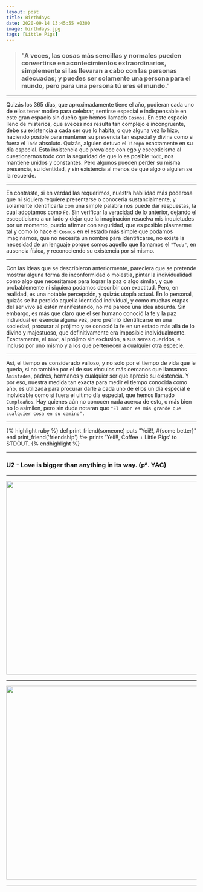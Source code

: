 ```yaml
---
layout: post
title: Birthdays
date: 2020-09-14 13:45:55 +0300
image: birthdays.jpg
tags: [Little Pigs]
---
```


> <h3>"A veces, las cosas más sencillas y normales pueden convertirse en acontecimientos extraordinarios, simplemente si las llevaran a cabo con las personas adecuadas; y puedes ser solamente una persona para el mundo, pero para una persona tú eres el mundo."</h3>

***

Quizás los 365 días, que aproximadamente tiene el año, pudieran cada uno de ellos tener motivo para celebrar, sentirse especial e indispensable en este gran espacio sin dueño que hemos llamado ```Cosmos```. En este espacio lleno de misterios, que aveces nos resulta tan complejo e incongruente, debe su existencia a cada ser que lo habita, o que alguna vez lo hizo, haciendo posible para mantener su presencia tan especial y divina como si fuera el ```Todo``` absoluto. Quizás, alguien detuvo el ```Tiempo``` exactamente en su día especial. Esta insistencia que prevalece con ego y escepticismo al cuestionarnos todo con la seguridad de que lo es posible ```Todo```, nos mantiene unidos y constantes. Pero algunos pueden perder su misma presencia, su identidad, y sin existencia al menos de que algo o alguien se la recuerde.

***

En contraste, si en verdad las requerimos, nuestra habilidad más poderosa que ni siquiera requiere presentarse o conocerla sustancialmente, y solamente identificarla con una simple palabra nos puede dar respuestas, la cual adoptamos como ```Fe```. Sin verificar la veracidad de lo anterior, dejando el escepticismo a un lado y dejar que la imaginación resuelva mis inquietudes por un momento, puedo afirmar con seguridad, que es posible plasmarme tal y como lo hace el ```Cosmos``` en el estado más simple que podamos imaginarnos, que no necesita un nombre para identificarse, no existe la necesidad de un lenguaje porque somos aquello que llamamos el ```"Todo"```, en ausencia física, y reconociendo su existencia por si mismo. 

***

Con las ideas que se describieron anteriormente, pareciera que se pretende mostrar alguna forma de inconformidad o molestia, pintar la individualidad como algo que necesitamos para lograr la paz o algo similar, y que probablemente ni siquiera podamos describir con exactitud. Pero, en realidad, es una notable percepción, y quizás utopía actual. En lo personal, quizás se ha perdido aquella identidad individual, y como muchas etapas del ser vivo sé estén manifestando, no me parece una idea absurda. Sin embargo, es más que claro que el ser humano conoció la fe y la paz individual en esencia alguna vez, pero prefirió identificarse en una sociedad, procurar al prójimo y se conoció la fe en un estado más allá de lo divino y majestuoso, que definitivamente era imposible individualmente. Exactamente, el ```Amor```, al prójimo sin exclusión, a sus seres queridos, e incluso por uno mismo y a los que pertenecen a cualquier otra especie. 

***

Así, el tiempo es considerado valioso, y no solo por el tiempo de vida que le queda, si no también por el de sus vínculos más cercanos que llamamos ```Amistades```, padres, hermanos y cualquier ser que aprecie su existencia. Y por eso, nuestra medida tan exacta para medir el tiempo conocida como año, es utilizada para procurar darle a cada uno de ellos un día especial e inolvidable como si fuera el ultimo día especial, que hemos llamado ```Cumpleaños```. Hay quienes aún no conocen nada acerca de esto, o más bien no lo asimilen, pero sin duda notaran que ```"El amor es más grande que cualquier cosa en su camino".```

***

{% highlight ruby %}
def print_friend(someone)
  puts "Yeii!!, #{some better}"
end
print_friend('friendship')
#=> prints 'Yeii!!, Coffee + Little Pigs' to STDOUT.
{% endhighlight %}

***

### U2 - Love is bigger than anything in its way. (pª. YAC)

<div id="vahngraff-app"></div>
<script>
$( function () {
  set_iframe("vahngraff-app", '{{ site.url }}/vahngraff');
});
</script>

***

<img src="{{site.img}}/posts/birthdays/coffee.jpg" alt="" class="reveal-in" width="910" height="512">

***

<img src="{{site.img}}/posts/birthdays/friends.jpg" alt="" class="reveal-in" width="910" height="512">

***
